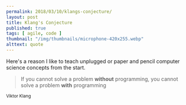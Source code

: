 ```yaml
---
permalink: 2018/03/10/klangs-conjecture/
layout: post
title: Klang's Conjecture
published: true
tags: [ agile, code ]
thumbnail: "/img/thumbnails/microphone-420x255.webp"
alttext: quote
---
```


Here's a reason I like to teach unplugged or paper and pencil computer science concepts from the start.

<blockquote>
If you cannot solve a problem <strong>without</strong> programming,
you cannot solve a problem <strong>with</strong> programming</blockquote>
<small>Viktor Klang</small>
